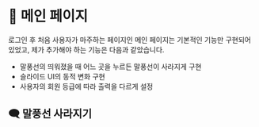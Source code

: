 # 🔔 메인 페이지

로그인 후 처음 사용자가 마주하는 페이지인 메인 페이지는 기본적인 기능만 구현되어 있었고, 제가 추가해야 하는 기능은 다음과 같았습니다.

* 말풍선의 띄워졌을 때 어느 곳을 누르든 말풍선이 사라지게 구현
* 슬라이드 UI의 동적 변화 구현
* 사용자의 회원 등급에 따라 출력을 다르게 설정

## 🗨 말풍선 사라지기


